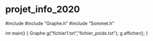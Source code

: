 # projet_info_2020

#include <iostream>
#include "Graphe.h"
#include "Sommet.h"

int main()
{
    Graphe g("fichier1.txt","fichier_poids.txt");
    g.afficher();
}
